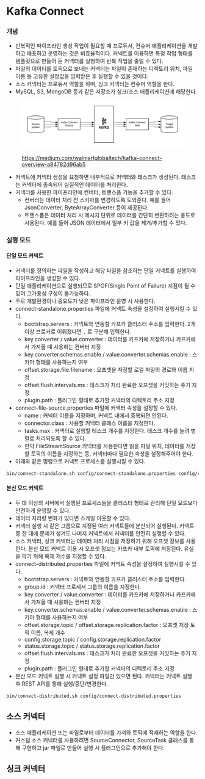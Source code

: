 # Kafka Connect

### 개념

* 반복적인 파이프라인 생성 작업이 필요할 때 프로듀서, 컨슈머 애플리케이션을 개발하고 배포하고 운영하는 것은 비효율적이다. 커넥트를 이용하면 특정 작업 형태를 템플릿으로 만들어 둔 커넥터를 실행하여 반복 작업을 줄일 수 있다.
* 파일의 데이터를 토픽으로 보내는 커넥터는 파일이 존재하는 디렉토리 위치, 파일 이름 등 고유한 설정값을 입력받은 후 실행할 수 있을 것이다.
* 소스 커넥터는 프로듀서 역할을 하며, 싱크 커넥터는 컨슈머 역할을 한다.
* MySQL, S3, MongoDB 등과 같은 저장소가 싱크/소스 애플리케이션에 해당한다.

<figure><img src="../../.gitbook/assets/image (135).png" alt=""><figcaption><p><a href="https://medium.com/walmartglobaltech/kafka-connect-overview-a84782d96ab5">https://medium.com/walmartglobaltech/kafka-connect-overview-a84782d96ab5</a></p></figcaption></figure>

* 커넥트에 커넥터 생성을 요청하면 내부적으로 커넥터와 태스크가 생성된다. 태스크는 커넥터에 종속되어 실질적인 데이터를 처리한다.
* 커넥터를 사용한 파이프라인에 컨버터, 트랜스폼 기능을 추가할 수 있다.
  * 컨버터는 데이터 처리 전 스키마를 변경하도록 도와준다. 예를 들어 JsonConverter, ByteArrayConverter 등이 제공된다.
  * 트랜스폼은 데이터 처리 시 메시지 단위로 데이터를 간단히 변환하려는 용도로 사용된다. 예를 들어 JSON 데이터에서 일부 키 값을 제거/추가할 수 있다.

### 실행 모드

#### 단일 모드 커넥트

* 커넥터를 정의하는 파일을 작성하고 해당 파일을 참조하는 단일 커넥트를 실행하여 파이프라인을 생성할 수 있다.
* 단일 애플리케이션으로 실행되므로 SPOF(Single Point of Failure) 지점이 될 수 있어 고가용성 구성이 불가능하다.
* 주로 개발환경이나 중요도가 낮은 파이프라인 운영 시 사용한다.
* connect-standalone.properties 파일에 커넥트 속성을 설정하여 실행시킬 수 있다.
  * bootstrap.servers : 커넥트와 연동할 카프카 클러스터 주소를 입력한다. 2개 이상 브로커로 이뤄졌다면 `,` 로 구분해 입력한다.
  * key.converter / value.converter : 데이터를 카프카에 저장하거나 카프카에서 가져올 때 사용하는 컨버터 지정
  * key.converter.schemas.enable / value.converter.schemas.enable : 스키마 형태를 사용하는지 여부
  * offset.storage.file.filename : 오프셋을 저장할 로컬 파일의 경로와 이름 지정
  * offset.flush.intervals.ms : 태스크가 처리 완료한 오프셋을 커밋하는 주기 지정
  * plugin.path : 플러그인 형태로 추가할 커넥터의 디렉토리 주소 지정
* connect-file-source.properties 파일에 커넥터 속성을 설정할 수 있다.
  * name : 커넥터 이름을 지정하며, 커넥트 내에서 중복되면 안된다.
  * connector.class : 사용할 커넥터 클래스 이름을 지정한다.
  * tasks.max : 커넥터로 실행할 테스크 개수를 지정한다. 태스크 개수를 늘려 병렬로 처리되도록 할 수 있다.
  * 만약 FileStreamSource 커넥터를 사용한다면 읽을 파일 위치, 데이터를 저장할 토픽의 이름을 지정하는 등, 커넥터마다 필요한 속성을 설정해주어야 한다.
* 아래와 같은 명령으로 커넥트 프로세스를 실행시킬 수 있다.

```bash
bin/connect-standalone.sh config/connect-standalone.properties config/connect-file-source.properties
```

#### 분산 모드 커넥트

* 두 대 이상의 서버에서 실행된 프로세스들을 클러스터 형태로 관리해 단일 모드보다 안전하게 운영할 수 있다.
* 데이터 처리량 변화가 있다면 스케일 아웃할 수 있다.
* 커넥터 실행 시 같은 그룹으로 지정된 여러 커넥트들에 분산되어 실행된다. 커넥트 중 한 대에 문제가 생겨도 나머지 커넥트에서 커넥터를 안전히 실행할 수 있다.
* 소스 커넥터, 싱크 커넥터는 데이터 처리 시점을 저장하기 위해 오프셋 정보를 사용한다. 분산 모드 커넥트 이용 시 오프셋 정보는 카프카 내부 토픽에 저장된다. 유실을 막기 위해 복제 개수를 지정할 수 있다.
* connect-distributed.properties 파일에 커넥트 속성을 설정하여 실행시킬 수 있다.
  * bootstrap.servers : 커넥트와 연동할 카프카 클러스터 주소를 입력한다.
  * group.id : 커넥터 프로세서 그룹의 이름을 지정한다.
  * key.converter / value.converter : 데이터를 카프카에 저장하거나 카프카에서 가져올 때 사용하는 컨버터 지정
  * key.converter.schemas.enable / value.converter.schemas.enable : 스키마 형태를 사용하는지 여부
  * offset.storage.topic / offset.storage.replication.factor : 오프셋 저장 토픽 이름, 복제 개수
  * config.storage.topic / config.storage.replication.factor
  * status.storage.topic / status.storage.replication.factor
  * offset.flush.intervals.ms : 태스크가 처리 완료한 오프셋을 커밋하는 주기 지정
  * plugin.path : 플러그인 형태로 추가할 커넥터의 디렉토리 주소 지정
* 분산 모드 커넥트 실행 시 커넥트 설정 파일만 있으면 된다. 커넥터는 커넥트 실행 후 REST API를 통해 실행/중단/변경한다.

```bash
bin/connect-distributed.sh config/connect-distributed.properties
```

## 소스 커넥터

* 소스 애플리케이션 또는 파일로부터 데이터를 가져와 토픽에 적재하는 역할을 한다.
* 커스텀 소스 커넥터를 사용하려면 SourceConnector, SourceTask 클래스를 통해 구현하고 jar 파일로 만들어 실행 시 플러그인으로 추가해야 한다.





## 싱크 커넥터



